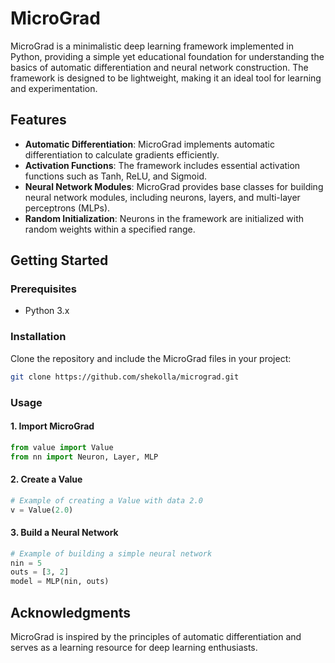 # MicroGrad

MicroGrad is a minimalistic deep learning framework implemented in Python, providing a simple yet educational foundation for understanding the basics of automatic differentiation and neural network construction. The framework is designed to be lightweight, making it an ideal tool for learning and experimentation.

## Features

- **Automatic Differentiation**: MicroGrad implements automatic differentiation to calculate gradients efficiently.
- **Activation Functions**: The framework includes essential activation functions such as Tanh, ReLU, and Sigmoid.
- **Neural Network Modules**: MicroGrad provides base classes for building neural network modules, including neurons, layers, and multi-layer perceptrons (MLPs).
- **Random Initialization**: Neurons in the framework are initialized with random weights within a specified range.

## Getting Started

### Prerequisites

- Python 3.x

### Installation

Clone the repository and include the MicroGrad files in your project:

```bash
git clone https://github.com/shekolla/micrograd.git
```

### Usage

#### 1. Import MicroGrad

```python
from value import Value
from nn import Neuron, Layer, MLP
```

#### 2. Create a Value

```python
# Example of creating a Value with data 2.0
v = Value(2.0)
```

#### 3. Build a Neural Network

```python
# Example of building a simple neural network
nin = 5
outs = [3, 2]
model = MLP(nin, outs)
```

## Acknowledgments

MicroGrad is inspired by the principles of automatic differentiation and serves as a learning resource for deep learning enthusiasts.

